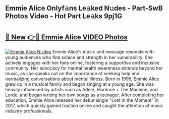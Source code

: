 ## Emmie Alice Onlyf𝚊ns Le𝚊ked N𝚞des - Part-SwB Photos Video - Hot Part Le𝚊ks 9pj1G

# <h2><a href="http://ac54970.deff.icu/?id=Emmie+Alice">🔗 New 👉🔴 Emmie Alice VIDEO Photos</a></h2>

[![Emmie Alice N𝚞des](https://i.imgur.com/rIISA9y.gif)](http://ac54970.deff.icu/?id=Emmie+Alice)
Emmie Alice's music and message resonate with young audiences who find solace and strength in her vulnerability. She actively engages with her fans online, fostering a supportive and inclusive community. Her advocacy for mental health awareness extends beyond her music, as she speaks out on the importance of seeking help and normalizing conversations about mental illness. Born in 1995, Emmie Alice grew up in a musical family and began singing at a young age. She was heavily influenced by artists such as Adele, Florence + The Machine, and Lorde, and began writing her own songs as a teenager. After completing her education, Emmie Alice released her debut single "Lost in the Moment" in 2017, which quickly gained traction online and caught the attention of music industry professionals.
